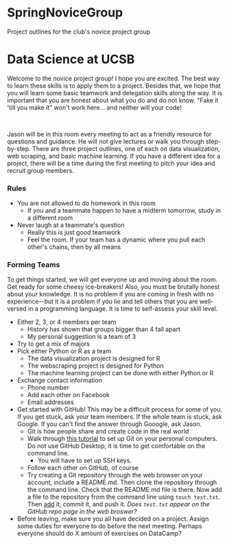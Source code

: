 # SpringNoviceGroup
Project outlines for the club's novice project group


<h1>Data Science at UCSB</h1>

<p>
	Welcome to the novice project group! I hope you are excited. The best way to learn these skills is to apply them to a project. Besides that, we hope that you will learn some basic teamwork and delegation skills along the way. It is important that you are honest about what you do and do not know. "Fake it 'till you make it" won't work here... and neither will your code! 
</p>
<br>
<p>
	Jason will be in this room every meeting to act as a friendly resource for questions and guidance. He will not give lectures or walk you through step-by-step. There are three project outlines, one of each on data visualization, web scraping, and basic machine learning. If you have a different idea for a project, there will be a time during the first meeting to pitch your idea and recruit group members.
</p>

<h3>Rules</h3>
<ul>
	<li>
		You are not allowed to do homework in this room
		<ul>
			<li>
				If you and a teammate happen to have a midterm tomorrow, study in a different room
			</li>
		</ul>
	</li>
	<li>
		Never laugh at a teammate's question
		<ul>
			<li>
				Really this is just good teamwork
			</li>
			<li>
				Feel the room. If your team has a dynamic where you pull each other's chains, then by all means
			</li>
		</ul>
	</li>
</ul>

<h3>Forming Teams</h3>
<p>
	To get things started, we will get everyone up and moving about the room. Get ready for some cheesy ice-breakers! Also, you must be brutally honest about your knowledge. It is no problem if you are coming in fresh with no experience--but it is a problem if you lie and tell others that you are well-versed in a programming language. It is time to self-assess your skill level. 
</p>
<ul>
	<li>
		Either 2, 3, or 4 members per team
		<ul>
			<li>
				History has shown that groups bigger than 4 fall apart
			</li>
			<li>
				My personal suggestion is a team of 3
			</li>
		</ul>
	</li>
	<li>
		Try to get a mix of majors
	</li>
	<li>
		Pick either Python or R as a team
		<ul>
			<li>
				The data visualization project is designed for R
			</li>
			<li>
				The webscraping project is designed for Python
			</li>
			<li>
				The machine learning project can be done with either Python or R
			</li>
		</ul>
	</li>
	<li>
		Exchange contact information
		<ul>
			<li>
				Phone number
			</li>
			<li>
				Add each other on Facebook
			</li>
			<li>
				Email addresses
			</li>
		</ul>
	</li>
	<li>
		Get started with GitHub! This may be a difficult process for some of you. If you get stuck, ask your team members. If the whole team is stuck, ask Google. If you can't find the answer through Gooogle, ask Jason.
		<ul>
			<li>
				Git is how people share and create code in the real world
			</li>
			<li>
				Walk through <a href="https://help.github.com/articles/set-up-git/">this tutorial</a> to set up Git on your personal computers. Do not use GitHub Desktop, it is time to get comfortable on the command line.
				<ul>
					<li>
						You will have to set up SSH keys.
					</li>
				</ul>
			</li>
			<li>
				Follow each other on GitHub, of course
			</li>
			<li>
				Try creating a Git repository through the web browser on your account, include a README.md. Then clone the repository through the command line. Check that the README.md file is there. Now add a file to the repository from the command line using <code>touch test.txt</code>. Then <a href="http://stackoverflow.com/questions/572549/difference-between-git-add-a-and-git-add">add</a> it, commit it, and push it. <em>Does <code>test.txt</code> appear on the GitHub repo page in the web broswer?</em>
			</li>
		</ul>
	</li>
	<li>
		Before leaving, make sure you all have decided on a project. Assign some duties for everyone to do before the next meeting. Perhaps everyone should do X amount of exercises on DataCamp? 
	</li>
</ul>

